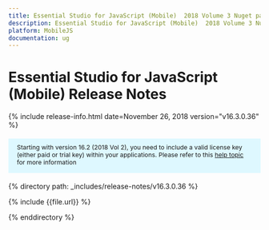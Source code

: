 ```yaml
---
title: Essential Studio for JavaScript (Mobile)  2018 Volume 3 Nuget package  Release Notes
description: Essential Studio for JavaScript (Mobile)  2018 Volume 3 Nuget package  Release Notes
platform: MobileJS
documentation: ug
---
```


# Essential Studio for JavaScript (Mobile)  Release Notes

{% include release-info.html date=November 26, 2018  version="v16.3.0.36" %} 

<style>
#license {
    font-size: .88em!important;
margin-top: 1.5em;     margin-bottom: 1.5em;
    background-color: #def8ff;
    padding: 10px 17px 14px;
}
</style>

<div id="license">
Starting with version 16.2 (2018 Vol 2), you need to include a valid license key (either paid or trial key) within your applications. 
Please refer to this <a href="/common/essential-studio/licensing/license-key">help topic</a> for more information 
</div>


{% directory path: _includes/release-notes/v16.3.0.36 %}

{% include {{file.url}} %}

{% enddirectory %}